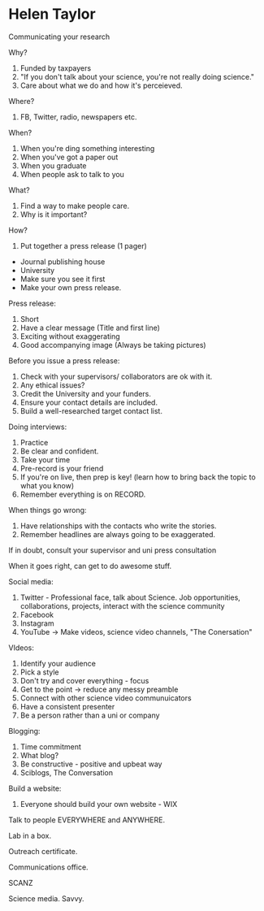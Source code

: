 # Helen Taylor

Communicating your research

Why?

1. Funded by taxpayers
1. "If you don't talk about your science, you're not really doing science."
1. Care about what we do and how it's perceieved.

Where?

1. FB, Twitter, radio, newspapers etc.

When?

1. When you're ding something interesting
1. When you've got a paper out
1. When you graduate
1. When people ask to talk to you

What?

1. Find a way to make people care.
1. Why is it important?

How?

1. Put together a press release (1 pager)
  * Journal publishing house
  * University
  * Make sure you see it first
  * Make your own press release.
  
Press release:
1. Short
1. Have a clear message (Title and first line)
1. Exciting without exaggerating
1. Good accompanying image (Always be taking pictures)

Before you issue a press release:
1. Check with your supervisors/ collaborators are ok with it.
1. Any ethical issues? 
1. Credit the University and your funders.
1. Ensure your contact details are included.
1. Build a well-researched target contact list.

Doing interviews:
1. Practice
1. Be clear and confident.
1. Take your time
1. Pre-record is your friend
1. If you're on live, then prep is key! (learn how to bring back the topic to what you know)
1. Remember everything is on RECORD.

When things go wrong:
1. Have relationships with the contacts who write the stories.
1. Remember headlines are always going to be exaggerated.

If in doubt, consult your supervisor and uni press consultation

When it goes right, can get to do awesome stuff.

Social media:
1. Twitter - Professional face, talk about Science. Job opportunities, collaborations, projects, interact with the science community
1. Facebook
1. Instagram
1. YouTube -> Make videos, science video channels, "The Conersation"

VIdeos:
1. Identify your audience
1. Pick a style
1. Don't try and cover everything - focus
1. Get to the point -> reduce any messy preamble
1. Connect with other science video communuicators
1. Have a consistent presenter
1. Be a person rather than a uni or company

Blogging:
1. Time commitment
1. What blog?
1. Be constructive - positive and upbeat way
1. Sciblogs, The Conversation

Build a website:
1. Everyone should build your own website - WIX

Talk to people EVERYWHERE and ANYWHERE.

Lab in a box.

Outreach certificate.

Communications office.

SCANZ

Science media. Savvy.


